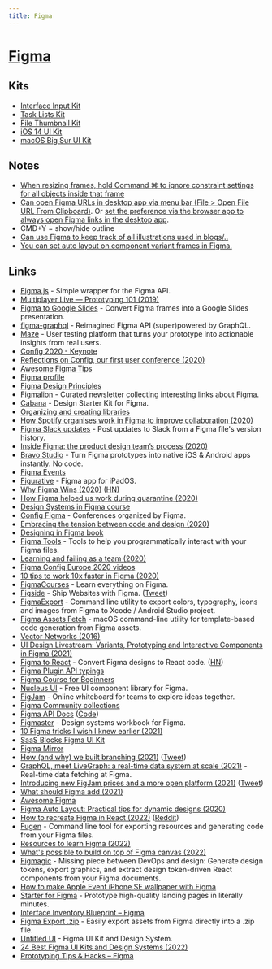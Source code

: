 ```yaml
---
title: Figma
---
```


# [Figma](https://www.figma.com)

## Kits

- [Interface Input Kit](https://www.figma.com/community/file/831737395628127231)
- [Task Lists Kit](https://www.figma.com/community/file/844437632570943875)
- [File Thumbnail Kit](https://www.figma.com/community/file/834093248798603357)
- [iOS 14 UI Kit](https://www.figma.com/community/file/858143367356468985)
- [macOS Big Sur UI Kit](https://www.figma.com/community/file/877084038660699458)

## Notes

- [When resizing frames, hold Command ⌘ to ignore constraint settings for all objects inside that frame](https://twitter.com/rogie/status/1239560547659468800)
- [Can open Figma URLs in desktop app via menu bar (File > Open File URL From Clipboard)](https://twitter.com/gavinmcfarland/status/1260132994679013377). Or [set the preference via the browser app to always open Figma links in the desktop app](https://twitter.com/rollmottle/status/1260212414592634880).
- CMD+Y = show/hide outline
- [Can use Figma to keep track of all illustrations used in blogs/..](https://twitter.com/kkblinder/status/1458547793660764170)
- [You can set auto layout on component variant frames in Figma.](https://twitter.com/Gavmn/status/1471954816897191936)

## Links

- [Figma.js](https://github.com/jongold/figma-js) - Simple wrapper for the Figma API.
- [Multiplayer Live — Prototyping 101 (2019)](https://www.youtube.com/watch?v=IZw_KNWp_qk)
- [Figma to Google Slides](https://github.com/alyssaxuu/figma-to-google-slides) - Convert Figma frames into a Google Slides presentation.
- [figma-graphql](https://github.com/braposo/figma-graphql) - Reimagined Figma API (super)powered by GraphQL.
- [Maze](https://maze.design/) - User testing platform that turns your prototype into actionable insights from real users.
- [Config 2020 - Keynote](https://www.youtube.com/watch?v=xL_ruBAwVmo)
- [Reflections on Config, our first user conference (2020)](https://www.youtube.com/playlist?list=PLXDU_eVOJTx4UHprj9iYPBu4agz8HiB66)
- [Awesome Figma Tips](https://awesomefigmatips.com/)
- [Figma profile](https://www.figma.com/@figma)
- [Figma Design Principles](https://www.figma.com/community/file/817913152610525667)
- [Figmalion](https://figmalion.com/) - Curated newsletter collecting interesting links about Figma.
- [Cabana](https://cabanaforfigma.com/) - Design Starter Kit for Figma.
- [Organizing and creating libraries](https://www.figma.com/best-practices/components-styles-and-shared-libraries/organizing-and-creating-libraries/)
- [How Spotify organises work in Figma to improve collaboration (2020)](https://spotify.design/articles/2020-04-20/how-spotify-works-in-figma/)
- [Figma Slack updates](https://github.com/jordansinger/figma-slack-updates) - Post updates to Slack from a Figma file's version history.
- [Inside Figma: the product design team’s process (2020)](https://www.figma.com/blog/inside-figma-the-product-design-teams-process/)
- [Bravo Studio](https://www.bravostudio.app/) - Turn Figma prototypes into native iOS & Android apps instantly. No code.
- [Figma Events](https://www.figma.com/events/)
- [Figurative](https://figurative.design/) - Figma app for iPadOS.
- [Why Figma Wins (2020)](https://kwokchain.com/2020/06/19/why-figma-wins/) ([HN](https://news.ycombinator.com/item?id=23584954))
- [How Figma helped us work during quarantine (2020)](https://littlemissrobot.com/blogs/how-figma-saved-us-during-a-lockdown)
- [Design Systems in Figma course](https://www.leveluptutorials.com/tutorials/design-systems-in-figma)
- [Config Figma](https://config.figma.com/) - Conferences organized by Figma.
- [Embracing the tension between code and design (2020)](https://www.figma.com/blog/config-europe-2020-new-feature-announcements/)
- [Designing in Figma book](https://figmabook.com/)
- [Figma Tools](https://github.com/souporserious/figma-tools) - Tools to help you programmatically interact with your Figma files.
- [Learning and failing as a team (2020)](https://www.figma.com/blog/learning-and-failing-as-a-team/)
- [Figma Config Europe 2020 videos](https://www.youtube.com/playlist?list=PLXDU_eVOJTx7kSHHiltBqo3FK__aB5HZi)
- [10 tips to work 10x faster in Figma (2020)](https://www.youtube.com/watch?v=i-9mgOL3mHw)
- [FigmaCourses](https://www.figmacourses.com/) - Learn everything on Figma.
- [Figside](https://figside.com/) - Ship Websites with Figma. ([Tweet](https://twitter.com/shinework/status/1337048663365988356))
- [FigmaExport](https://github.com/RedMadRobot/figma-export) - Command line utility to export colors, typography, icons and images from Figma to Xcode / Android Studio project.
- [Figma Assets Fetch](https://github.com/movch/figma-asset-fetch) - macOS command-line utility for template-based code generation from Figma assets.
- [Vector Networks (2016)](https://www.figma.com/blog/introducing-vector-networks/)
- [UI Design Livestream: Variants, Prototyping and Interactive Components in Figma (2021)](https://www.youtube.com/watch?v=YoHTtporWrw)
- [Figma to React](https://figma-to-react.vercel.app/) - Convert Figma designs to React code. ([HN](https://news.ycombinator.com/item?id=26603097))
- [Figma Plugin API typings](https://github.com/figma/plugin-typings)
- [Figma Course for Beginners](https://learningfigma.com/)
- [Nucleus UI](https://www.nucleus-ui.com/) - Free UI component library for Figma.
- [FigJam](https://www.figma.com/figjam/) - Online whiteboard for teams to explore ideas together.
- [Figma Community collections](https://www.figma.com/community/collection/config2021-sessions)
- [Figma API Docs](https://www.figma.com/developers/api) ([Code](https://github.com/figma/figma-api-demo))
- [Figmaster](https://www.figmaster.co/) - Design systems workbook for Figma.
- [10 Figma tricks I wish I knew earlier (2021)](https://uxdesign.cc/10-more-figma-tricks-i-wish-i-knew-earlier-1f802190e31a)
- [SaaS Blocks Figma UI Kit](https://cogentgene1.gumroad.com/#FbINx)
- [Figma Mirror](https://www.figma.com/mirror)
- [How (and why) we built branching (2021)](https://www.figma.com/blog/how-and-why-we-built-branching/) ([Tweet](https://twitter.com/skuwamoto/status/1447980346935439360))
- [GraphQL, meet LiveGraph: a real-time data system at scale (2021)](https://www.figma.com/blog/livegraph-real-time-data-fetching-at-figma/) - Real-time data fetching at Figma.
- [Introducing new FigJam prices and a more open platform (2021)](https://www.figma.com/blog/introducing-new-figjam-prices-and-a-more-open-platform/) ([Tweet](https://twitter.com/zoink/status/1450522306862739459))
- [What should Figma add (2021)](https://twitter.com/skuwamoto/status/1458819457761955841)
- [Awesome Figma](https://github.com/react-figma/awesome-figma)
- [Figma Auto Layout: Practical tips for dynamic designs (2020)](https://evilmartians.com/chronicles/figma-auto-layout-practical-tips-for-dynamic-designs)
- [How to recreate Figma in React (2022)](https://textframe.app/rahul/figma-in-react) ([Reddit](https://www.reddit.com/r/reactjs/comments/ssro7q/how_to_recreate_figma_in_react/))
- [Fugen](https://github.com/almazrafi/Fugen) - Command line tool for exporting resources and generating code from your Figma files.
- [Resources to learn Figma (2022)](https://twitter.com/ASpittel/status/1498723085591011330)
- [What's possible to build on top of Figma canvas (2022)](https://twitter.com/jsngr/status/1500208736392003584)
- [Figmagic](https://github.com/mikaelvesavuori/figmagic) - Missing piece between DevOps and design: Generate design tokens, export graphics, and extract design token-driven React components from your Figma documents.
- [How to make Apple Event iPhone SE wallpaper with Figma](https://twitter.com/FonsMans/status/1501588645245030403)
- [Starter for Figma](https://godly.shop/product/starter) - Prototype high-quality landing pages in literally minutes.
- [Interface Inventory Blueprint – Figma](https://www.figma.com/community/file/1090652945374511460)
- [Figma Export .zip](https://github.com/brianlovin/figma-export-zip) - Easily export assets from Figma directly into a .zip file.
- [Untitled UI](https://www.untitledui.com/) - Figma UI Kit and Design System.
- [24 Best Figma UI Kits and Design Systems (2022)](https://www.untitledui.com/blog/figma-ui-kits)
- [Prototyping Tips & Hacks – Figma](https://www.figma.com/community/file/1093462921212055775)